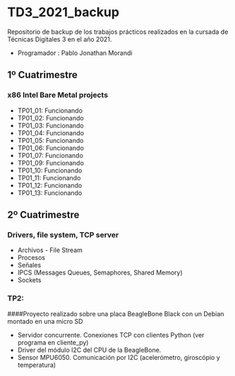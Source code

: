# TD3_2021_backup

Repositorio de backup de los trabajos prácticos realizados en la cursada de Técnicas Digitales 3 en el año 2021.

- Programador : Pablo Jonathan Morandi

## 1º Cuatrimestre
### x86 Intel  Bare Metal projects
- TP01_01: Funcionando
- TP01_02: Funcionando
- TP01_03: Funcionando
- TP01_04: Funcionando
- TP01_05: Funcionando
- TP01_06: Funcionando
- TP01_07: Funcionando
- TP01_09: Funcionando
- TP01_10: Funcionando
- TP01_11: Funcionando
- TP01_12: Funcionando
- TP01_13: Funcionando

## 2º Cuatrimestre
### Drivers, file system, TCP server
- Archivos - File Stream
- Procesos
- Señales
- IPCS (Messages Queues, Semaphores, Shared Memory)
- Sockets

### TP2:
####Proyecto realizado sobre una placa BeagleBone Black con un Debian montado en una micro SD
- Servidor concurrente. Conexiones TCP con clientes Python (ver programa en cliente_py)
- Driver del módulo I2C del CPU de la BeagleBone.
- Sensor MPU6050. Comunicación por I2C (acelerómetro, giroscópio y temperatura)



